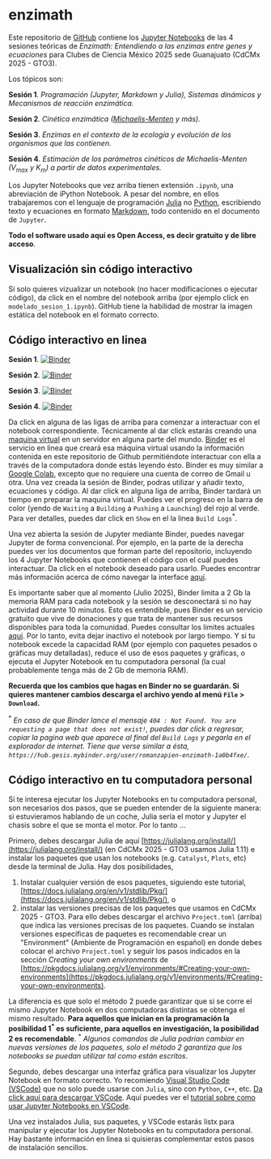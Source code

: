 # enzimath

Este repositorio de [GitHub](https://es.wikipedia.org/wiki/GitHub) contiene los [Jupyter Notebooks](https://es.wikipedia.org/wiki/Proyecto_Jupyter#Jupyter_Notebook) de las 4 sesiones teóricas de *Enzimath: Entendiendo a las enzimas entre genes y ecuaciones* para Clubes de Ciencia México 2025 sede Guanajuato (CdCMx 2025 - GTO3). 

Los tópicos son:

**Sesión 1**. *Programación (Jupyter, Markdown y Julia), Sistemas dinámicos y Mecanismos de reacción enzimática.*

**Sesión 2**. *Cinética enzimática ([Michaelis-Menten](https://es.wikipedia.org/wiki/Cinética_de_Michaelis-Menten) y más).* 

**Sesión 3**. *Enzimas en el contexto de la ecología y evolución de los organismos que las contienen.*

**Sesión 4**. *Estimación de los parámetros cinéticos de Michaelis-Menten ($`V_{max}`$ y $`K_m`$) a partir de datos experimentales.*

Los Jupyter Notebooks que vez arriba tienen extensión `.ipynb`, una abreviación de iPython Notebook.
A pesar del nombre, en ellos trabajaremos con el lenguaje de programación [Julia](https://julialang.org) no [Python](https://www.python.org), escribiendo texto y ecuaciones en formato [Markdown](https://www.markdownguide.org), todo contenido en el documento de `Jupyter`. 

**Todo el software usado aquí es Open Access, es decir gratuito y de libre acceso**.

## Visualización sin código interactivo

Si solo quieres vizualizar un notebook (no hacer modificaciones o ejecutar código), da click en el nombre del notebook arriba (por ejemplo click en `modelado_sesion_1.ipynb`). 
GitHub tiene la habilidad de mostrar la imagen estática del notebook en el formato correcto.

## Código interactivo en linea

**Sesión 1**. [![Binder](https://mybinder.org/badge_logo.svg)](https://mybinder.org/v2/gh/romanzapien/enzimath/HEAD?filepath=modelado_sesion_1.ipynb)

**Sesión 2**. [![Binder](https://mybinder.org/badge_logo.svg)](https://mybinder.org/v2/gh/romanzapien/enzimath/HEAD?filepath=modelado_sesion_2.ipynb)

**Sesión 3**. [![Binder](https://mybinder.org/badge_logo.svg)](https://mybinder.org/v2/gh/romanzapien/enzimath/HEAD?filepath=modelado_sesion_3.ipynb)

**Sesión 4**. [![Binder](https://mybinder.org/badge_logo.svg)](https://mybinder.org/v2/gh/romanzapien/enzimath/HEAD?filepath=modelado_sesion_4.ipynb)

Da click en alguna de las ligas de arriba para comenzar a interactuar con el notebook correspondiente.
Técnicamente al dar click estarás creando una [maquina virtual](https://es.wikipedia.org/wiki/Máquina_virtual) en un servidor en alguna parte del mundo. 
[Binder](https://mybinder.org) es el servicio en linea que creará esa máquina virtual usando la información contenida en este repositorio de Github permitiéndote interactuar con ella a través de la computadora donde estás leyendo ésto.
Binder es muy similar a [Google Colab](https://colab.research.google.com), excepto que no requiere una cuenta de correo de Gmail u otra.
Una vez creada la sesión de Binder, podras utilizar y añadir texto, ecuaciones y código.
Al dar click en alguna liga de arriba, Binder tardará un tiempo en preparar la maquina virtual. 
Puedes ver el progreso en la barra de color (yendo de `Waiting` a `Building` a `Pushing` a `Launching`) del rojo al verde.
Para ver detalles, puedes dar click en `Show` en el la linea `Build Logs`<sup>*</sup>.

Una vez abierta la sesión de Jupyter mediante Binder, puedes navegar Jupyter de forma convencional.
Por ejemplo, en la parte de la derecha puedes ver los documentos que forman parte del repositorio, incluyendo los 4 Jupyter Notebooks que contienen el código con el cuál puedes interactuar.
Da click en el notebook deseado para usarlo.
Puedes encontrar más información acerca de cómo navegar la interface [aquí](https://jupyterlab.readthedocs.io/en/latest/user/interface.html).

Es importante saber que al momento (Julio 2025), Binder limita a 2 Gb la memoria RAM para cada notebook y la sesión se desconectará si no hay actividad durante 10 minutos.
Esto es entendible, pues Binder es un servicio gratuito que vive de donaciones y que trata de mantener sus recursos disponibles para toda la comunidad.
Puedes consultar los limites actuales [aquí](https://mybinder.readthedocs.io/en/latest/about/user-guidelines.html).
Por lo tanto, evita dejar inactivo el notebook por largo tiempo.
Y si tu notebook excede la capacidad RAM (por ejemplo con paquetes pesados o gráficas muy detalladas), reduce el uso de esos paquetes y gráficas, o ejecuta el Jupyter Notebook en tu computadora personal (la cual probablemente tenga más de 2 Gb de memoria RAM).

**Recuerda que los cambios que hagas en Binder no se guardarán. 
Si quieres mantener cambios descarga el archivo yendo al menú `File` > `Download`.**

<sup>*</sup> *En caso de que Binder lance el mensaje `404 : Not Found. You are requesting a page that does not exist!`, puedes dar click a regresar, copiar la pagina web que aparece al final del `Build Logs` y pegarla en el explorador de internet.
Tiene que verse similar a ésta, `https://hub.gesis.mybinder.org/user/romanzapien-enzimath-1a0b4fxe/`.*

## Código interactivo en tu computadora personal

Si te interesa ejecutar los Jupyter Notebooks en tu computadora personal, son necesarios dos pasos, que se pueden entender de la siguiente manera:
si estuvieramos hablando de un coche, Julia sería el motor y Jupyter el chasis sobre el que se monta el motor. 
Por lo tanto ...

Primero, debes descargar Julia de aquí [https://julialang.org/install/](https://julialang.org/install/) (en CdCMx 2025 - GTO3 usamos Julia 1.11) e instalar los paquetes que usan los notebooks (e.g. `Catalyst`, `Plots`, etc) desde la terminal de Julia.
Hay dos posibilidades, 
1. Instalar cualquier versión de esos paquetes, siguiendo este tutorial, [https://docs.julialang.org/en/v1/stdlib/Pkg/](https://docs.julialang.org/en/v1/stdlib/Pkg/), o
2. instalar las versiones precisas de los paquetes que usamos en CdCMx 2025 - GTO3.
Para ello debes descargar el archivo `Project.toml` (arriba) que indica las versiones precisas de los paquetes.
Cuando se instalan versiones específicas de paquetes es recomendable crear un "Environment" (Ambiente de Programación en español) en donde debes colocar el archivo `Project.toml` y seguir los pasos indicados en la sección *Creating your own environments* de [https://pkgdocs.julialang.org/v1/environments/#Creating-your-own-environments](https://pkgdocs.julialang.org/v1/environments/#Creating-your-own-environments).

La diferencia es que solo el método 2 puede garantizar que si se corre el mismo Jupyter Notebook en dos computadoras distintas se obtenga el mismo resultado.
**Para aquellos que inician en la programación la posibilidad 1<sup>*</sup> es suficiente, para aquellos en investigación, la posibilidad 2 es recomendable**. 
<sup>*</sup> *Algunos comandos de Julia podrían cambiar en nuevas versiones de los paquetes, solo el método 2 garantiza que los notebooks se puedan utilizar tal como están escritos*.

Segundo, debes descargar una interfaz gráfica para visualizar los Jupyter Notebook en formato correcto.
Yo recomiendo [Visual Studio Code (VSCode)](https://code.visualstudio.com) que no solo puede usarse con `Julia`, sino con `Python`, `C++`, etc.
[Da click aquí para descargar VSCode](https://code.visualstudio.com/download).
Aquí puedes ver el [tutorial sobre como usar Jupyter Notebooks en VSCode](https://code.visualstudio.com/docs/datascience/jupyter-notebooks).

Una vez instalados Julia, sus paquetes, y VSCode estarás listx para manipular y ejecutar los Jupyter Notebooks en tu computadora personal.
Hay bastante información en linea si quisieras complementar estos pasos de instalación sencillos.
